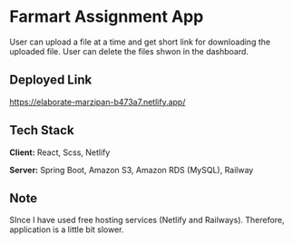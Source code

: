 
# Farmart Assignment App

User can upload a file at a time and get short link for downloading the uploaded file.
User can delete the files shwon in the dashboard.




## Deployed Link

https://elaborate-marzipan-b473a7.netlify.app/



## Tech Stack

**Client:** React, Scss, Netlify

**Server:** Spring Boot, Amazon S3, Amazon RDS (MySQL), Railway 


## Note

SInce I have used free hosting services (Netlify and Railways). Therefore, application is a little bit slower.